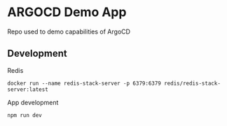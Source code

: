 # ARGOCD Demo App

Repo used to demo capabilities of ArgoCD

## Development

Redis

```
docker run --name redis-stack-server -p 6379:6379 redis/redis-stack-server:latest
```

App development

```
npm run dev
```
